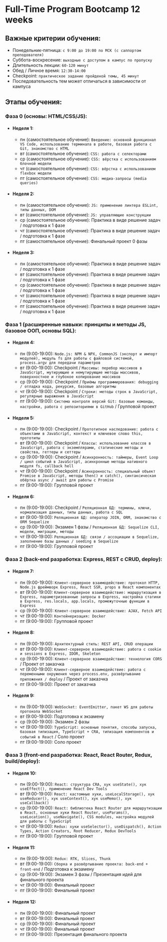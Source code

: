 # Full-Time Program Bootcamp 12 weeks

## Важные критерии обучения:
- Понедельник-пятница: `с 9:00 до 19:00 по МСК (с саппортом преподователя)`
- Суббота-воскресение: `выходные с доступом в кампус по пропуску`
- Длительность лекции: `60-120 минут`
- Обед / Личное время: `12:30-14:00`
- Checkpoint: `практическое задание пройденой темы, 45 минут`
- Последовательность тем может отличаться в зависимости от кампуса

## Этапы обучения:

### Фаза 0 (основы: HTML/CSS/JS):
  - #### Неделя 1:
    - пн (самостоятельное обучение): `Введение: основной функционал VS Code, использование терминала в работе, базовая работа с Git, знакомство с HTML`
    - вт (самостоятельное обучение): `CSS: работа с селекторами`
    - ср (самостоятельное обучение): `CSS: вёрстка с использованием блочной модели`
    - чт (самостоятельное обучение): `CSS: вёрстка с использованием flexbox модели`
    - пт (самостоятельное обучение): `CSS: медиа-запросы (media queries)`
  - #### Неделя 2:
    - пн (самостоятельное обучение): `JS: применение линтера ESLint, типы данных, DOM`
    - вт (самостоятельное обучение): `JS: управляющие конструкции`
    - ср (самостоятельное обучение): Практика в виде решение задач / подготовка к 1 фазе
    - чт (самостоятельное обучение): Практика в виде решение задач / подготовка к 1 фазе
    - пт (самостоятельное обучение): Финальный проект 0 фазы
  - #### Неделя 3:
    - пн (самостоятельное обучение): Практика в виде решение задач / подготовка к 1 фазе
    - вт (самостоятельное обучение): Практика в виде решение задач / подготовка к 1 фазе
    - ср (самостоятельное обучение): Практика в виде решение задач / подготовка к 1 фазе
    - чт (самостоятельное обучение): Практика в виде решение задач / подготовка к 1 фазе
    - пт (самостоятельное обучение): Практика в виде решение задач / подготовка к 1 фазе

### Фаза 1 (расширенные навыки: принципы и методы JS, базовое ООП, основы SQL):
  - #### Неделя 4:
    - пн (9:00-19:00): `Node.js: NPM & NPX, CommonJS (экспорт и импорт модулей), модуль fs для работы с файловой системой, process.argv для передачи параметров`
    - вт (9:00-19:00): Checkpoint / `Массивы: перебор массивов в JavaScript, мутирующие и немутирующие методы массивов, поверхностное и глубокое копирование массивов`
    - ср (9:00-19:00): Checkpoint / `Приёмы программирования: debugging / отладка кода, рекурсия, базовые алгоритмы`
    - чт (9:00-19:00): Checkpoint / `Строки: методы строк в JavaScript, регулярные выражения в JavaScript`
    - пт (9:00-19:00): `Cистема контроля версий Git: базовые команды, настройки, работа с репозиториями в GitHub` / Групповой проект
  - #### Неделя 5:
    - пн (9:00-19:00): Checkpoint / `Прототипное наследование: работа с объектами в JavaScript, контекст и ключевое слово this, прототипы`
    - вт (9:00-19:00): Checkpoint / `Классы: использование классов в JavaScript, работа с экземплярами, статические методы и свойства, геттеры и сеттеры`
    - ср (9:00-19:00): Checkpoint / `Асинхронность: таймеры, Event Loop / цикл событий в JavaScript, асинхронные методы нативного модуля fs, callback hell`
    - чт (9:00-19:00): Checkpoint / `Асинхронность: специальный объект Promise в JavaScript, методы then() и catch(), синтаксическая обёртка async / await для работы с Promise`
    - пт (9:00-19:00): Групповой проект
  - #### Неделя 6:
    - пн (9:00-19:00): Checkpoint / `Реляционная БД: термины, ключи, нормализация данных, типы данных, работа с SQL`
    - вт (9:00-19:00): `Реляционная БД: оператор JOIN, ORM, знакомство с ORM Sequelize`
    - ср (9:00-19:00): Экзамен 1 фазы / `Реляционная БД: Sequelize CLI, модели, миграции, методы`
    - чт (9:00-19:00): `Реляционная БД: связи / ассоциации в Sequelize, заполнение базы данных / seeding в Sequelize`
    - пт (9:00-19:00): Групповой проект

### Фаза 2 (back-end разработка: Express, REST с CRUD, deploy):
  - #### Неделя 7:
    - пн (9:00-19:00): `Клиент-серверное взаимодействие: протокол HTTP, Node.js фреймворк Express, React SSR, props в React компонентах`
    - вт (9:00-19:00): `Клиент-серверное взаимодействие: маршрутизация в Express, параметризованные запросы в Express, настройка статики в Express, res.locals, app.locals, промежуточные функции в Express`
    - ср (9:00-19:00): `Клиент-серверное взаимодействие: AJAX, Fetch API`
    - чт (9:00-19:00): `Контейнеризация: Docker`
    - пт (9:00-19:00): Групповой проект
  - #### Неделя 8:
    - пн (9:00-19:00): `Архитектурный стиль: REST API, CRUD операции`
    - вт (9:00-19:00): `Клиент-серверное взаимодействие: работа с cookie и sessions в Express, IDOR, Skeleton`
    - ср (9:00-19:00): `Клиент-серверное взаимодействие: технология CORS` / Проект от заказчка
    - чт (9:00-19:00): `Клиент-серверное взаимодействие: работа с переменными окружения через process.env, развёртывание приложения / deploy` / Проект от заказчка
    - пт (9:00-19:00): Проект от заказчка
  - #### Неделя 9:
    - пн (9:00-19:00): `WebSocket: EventEmitter, пакет WS для работы протокола WebSocket`
    - вт (9:00-19:00): Подготовка к экзамену
    - ср (9:00-19:00): Экзамен 2 фазы
    - чт (9:00-19:00): `TypeScript: основные понятия, способы запуска, базовая типизация, TypeScript + CRA, типизация компонентов и событий в React` / Соло проект
    - пт (9:00-19:00): Соло проект

### Фаза 3 (front-end разработка: React, React Router, Redux, build/deploy):
  - #### Неделя 10:
    - пн (9:00-19:00): `React: структура CRA, хук useState(), хук useEffect(), применение React Dev Tools`
    - вт (9:00-19:00): `React: кастомные хуки, useLocalStorage(), хук useReducer(), хук useContext(), хук useMemo(), хук useCallback()`
    - ср (9:00-19:00): `React: библиотека React Router для маршрутизации в React, основные хуки React Router, useParams(), useLocation(), useNavigate(), CSS modules, настройка модулей для работы с TypeScript`
    - чт (9:00-19:00): `Redux: хуки useSelector(), useDispatch(), Action Types, Action Creators, Root Reducer, Redux DevTools`
    - пт (9:00-19:00): Групповой проект
  - #### Неделя 11:
    - пн (9:00-19:00): `Redux: RTK, Slices, Thunk`
    - вт (9:00-19:00): `Сборка и развёртывание проекта: back-end + front-end` / Подготовка к экзамену
    - ср (9:00-19:00): Экзамен 3 фазы / Презентация идей для финального проекта
    - чт (9:00-19:00): Финальный проект
    - пт (9:00-19:00): Финальный проект
  - #### Неделя 12:
    - пн (9:00-19:00): Финальный проект
    - вт (9:00-19:00): Финальный проект
    - ср (9:00-19:00): Финальный проект
    - чт (9:00-19:00): Финальный проект
    - пт (9:00-19:00): Презентация финального проекта